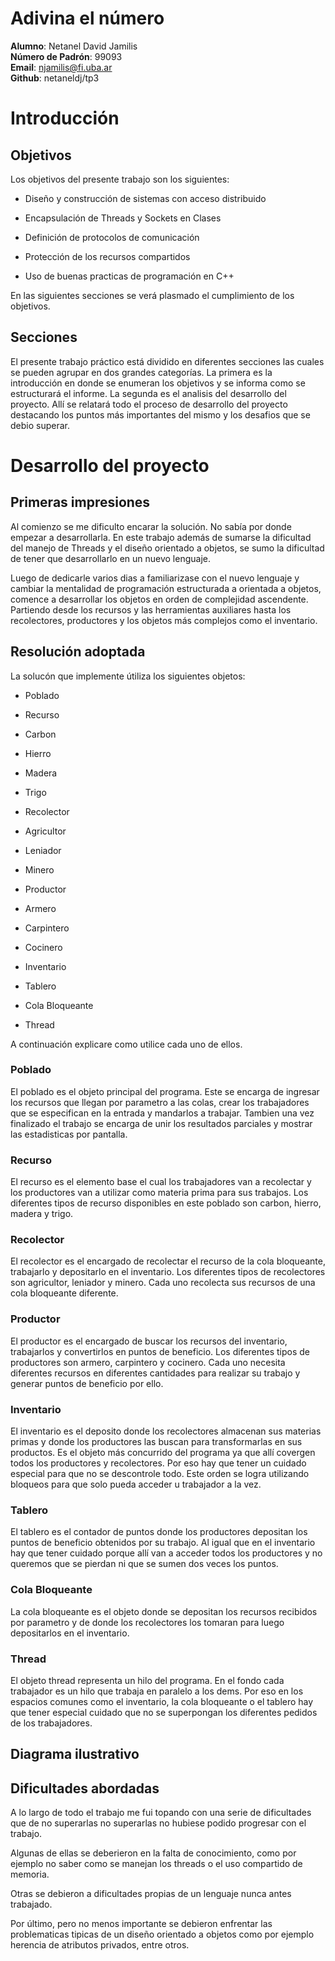 Adivina el número
============

**Alumno**:  Netanel David Jamilis           
**Número de Padrón**: 99093            
**Email**: njamilis@fi.uba.ar  
**Github**: netaneldj/tp3


Introducción
============

Objetivos
---------

Los objetivos del presente trabajo son los siguientes:

-   Diseño y construcción de sistemas con acceso distribuido

-   Encapsulación de Threads y Sockets en Clases

-   Definición de protocolos de comunicación

-   Protección de los recursos compartidos

-   Uso de buenas practicas de programación en C++

En las siguientes secciones se verá plasmado el cumplimiento de los
objetivos.

Secciones
---------

El presente trabajo práctico está dividido en diferentes secciones las cuales se pueden agrupar en dos grandes categorías. La primera es la introducción en donde se enumeran los objetivos y se informa como se estructurará el informe. La segunda es el analisis del desarrollo del proyecto. Allí se relatará todo el proceso de desarrollo del proyecto destacando los puntos más importantes del mismo y los desafios que se debio superar.

Desarrollo del proyecto
==========================

Primeras impresiones
------------------------

Al comienzo se me dificulto encarar la solución. No sabía por donde empezar a desarrollarla. En este trabajo además de sumarse la dificultad del manejo de Threads y el diseño orientado a objetos, se sumo la dificultad de tener que desarrollarlo en un nuevo lenguaje. 

Luego de dedicarle varios dias a familiarizase con el nuevo lenguaje y cambiar la mentalidad de programación estructurada a orientada a objetos, comence a desarrollar los objetos en orden de complejidad ascendente. Partiendo desde los recursos y las herramientas auxiliares hasta los recolectores, productores y los objetos más complejos como el inventario.

Resolución adoptada
------------------------

La solucón que implemente útiliza los siguientes objetos:

-   Poblado

-   Recurso
-   Carbon
-   Hierro
-   Madera
-   Trigo

-   Recolector
-   Agricultor
-   Leniador
-   Minero

-   Productor
-   Armero
-   Carpintero
-   Cocinero

-   Inventario
-   Tablero

-   Cola Bloqueante
-   Thread

A continuación explicare como utilice cada uno de ellos.

### Poblado

El poblado es el objeto principal del programa. Este se encarga de ingresar los recursos que llegan por parametro a las colas, crear los trabajadores que se especifican en la entrada y mandarlos a trabajar. Tambien una vez finalizado el trabajo se encarga de unir los resultados parciales y mostrar las estadisticas por pantalla.  

### Recurso

El recurso es el elemento base el cual los trabajadores van a recolectar y los productores van a utilizar como materia prima para sus trabajos. Los diferentes tipos de recurso disponibles en este poblado son carbon, hierro, madera y trigo.

### Recolector

El recolector es el encargado de recolectar el recurso de la cola bloqueante, trabajarlo y depositarlo en el inventario. Los diferentes tipos de recolectores son agricultor, leniador y minero. Cada uno recolecta sus recursos de una cola bloqueante diferente.

### Productor

El productor es el encargado de buscar los recursos del inventario, trabajarlos y convertirlos en puntos de beneficio. Los diferentes tipos de productores son armero, carpintero y cocinero. Cada uno necesita diferentes recursos en diferentes cantidades para realizar su trabajo y generar puntos de beneficio por ello.

### Inventario

El inventario es el deposito donde los recolectores almacenan sus materias primas y donde los productores las buscan para transformarlas en sus productos. Es el objeto más concurrido del programa ya que allí covergen todos los productores y recolectores. Por eso hay que tener un cuidado especial para que no se descontrole todo. Este orden se logra utilizando bloqueos para que solo pueda acceder u trabajador a la vez.

### Tablero

El tablero es el contador de puntos donde los productores depositan los puntos de beneficio obtenidos por su trabajo. Al igual que en el inventario hay que tener cuidado porque allí van a acceder todos los productores y no queremos que se pierdan ni que se sumen dos veces los puntos.

### Cola Bloqueante

La cola bloqueante es el objeto donde se depositan los recursos recibidos por parametro y de donde los recolectores los tomaran para luego depositarlos en el inventario.

### Thread

El objeto thread representa un hilo del programa. En el fondo cada trabajador es un hilo que trabaja en paralelo a los dems. Por eso en los espacios comunes como el inventario, la cola bloqueante o el tablero hay que tener especial cuidado que no se superpongan los diferentes pedidos de los trabajadores.


Diagrama ilustrativo
------------------------



Dificultades abordadas
------------------------

A lo largo de todo el trabajo me fui topando con una serie de dificultades que de no superarlas no superarlas no hubiese podido progresar con el trabajo. 

Algunas de ellas se deberieron en la falta de conocimiento, como por ejemplo no saber como se manejan los threads o el uso compartido de memoria. 

Otras se debieron a dificultades propias de un lenguaje nunca antes trabajado.

Por último, pero no menos importante se debieron enfrentar las problematicas tipicas de un diseño orientado a objetos como por ejemplo herencia de atributos privados, entre otros.
